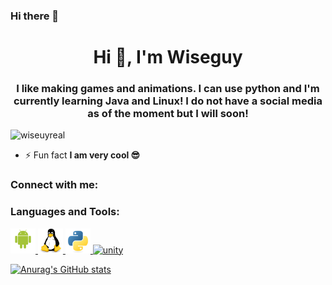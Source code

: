 ### Hi there 👋

<h1 align="center">Hi 👋, I'm Wiseguy</h1>
<h3 align="center">I like making games and animations. I can use python and I'm currently learning Java and Linux! I do not have a social media as of the moment but I will soon!</h3>

<p align="left"> <img src="https://komarev.com/ghpvc/?username=wiseuyreal&label=Profile%20views&color=0e75b6&style=flat" alt="wiseuyreal" /> </p>


- ⚡ Fun fact **I am very cool 😎**

<h3 align="left">Connect with me:</h3>
<p align="left">
</p>

<h3 align="left">Languages and Tools:</h3>
<p align="left"> <a href="https://developer.android.com" target="_blank" rel="noreferrer"> <img src="https://raw.githubusercontent.com/devicons/devicon/master/icons/android/android-original-wordmark.svg" alt="android" width="40" height="40"/> </a> <a href="https://www.linux.org/" target="_blank" rel="noreferrer"> <img src="https://raw.githubusercontent.com/devicons/devicon/master/icons/linux/linux-original.svg" alt="linux" width="40" height="40"/> </a> <a href="https://www.python.org" target="_blank" rel="noreferrer"> <img src="https://raw.githubusercontent.com/devicons/devicon/master/icons/python/python-original.svg" alt="python" width="40" height="40"/> </a> <a href="https://unity.com/" target="_blank" rel="noreferrer"> <img src="https://www.vectorlogo.zone/logos/unity3d/unity3d-icon.svg" alt="unity" width="40" height="40"/> </a> </p>



[![Anurag's GitHub stats](https://github-readme-stats.vercel.app/api?username=WiseguyReal)](https://github.com/anuraghazra/github-readme-stats)
